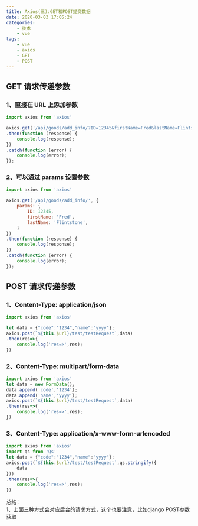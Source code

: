 ```yaml
---
title: Axios(三):GET和POST提交数据
date: 2020-03-03 17:05:24
categories:
    - 技术
    - vue
tags:
    - vue
    - axios
    - GET
    - POST
---
```


## GET 请求传递参数
  
### 1、直接在 URL 上添加参数

```javascript
import axios from 'axios'

axios.get('/api/goods/add_info/?ID=12345&firstName=Fred&lastName=Flintstone')
.then(function (response) {
    console.log(response);
})
.catch(function (error) {
    console.log(error);
});
```

### 2、可以通过 params 设置参数
  
```javascript
import axios from 'axios'

axios.get('/api/goods/add_info/', {
    params: {
        ID: 12345,
        firstName: 'Fred',
        lastName: 'Flintstone',
    }
})
.then(function (response) {
    console.log(response);
})
.catch(function (error) {
    console.log(error);
});
```

## POST 请求传递参数

### 1、Content-Type: application/json

```javascript
import axios from 'axios'

let data = {"code":"1234","name":"yyyy"};
axios.post(`${this.$url}/test/testRequest`,data)
.then(res=>{
    console.log('res=>',res);
})
```

### 2、Content-Type: multipart/form-data

```javascript
import axios from 'axios'
let data = new FormData();
data.append('code','1234');
data.append('name','yyyy');
axios.post(`${this.$url}/test/testRequest`,data)
.then(res=>{
    console.log('res=>',res);
})
```

### 3、Content-Type: application/x-www-form-urlencoded

```javascript
import axios from 'axios'
import qs from 'Qs'
let data = {"code":"1234","name":"yyyy"};
axios.post(`${this.$url}/test/testRequest`,qs.stringify({
    data
}))
.then(res=>{
    console.log('res=>',res);
})
```

总结：  
1、上面三种方式会对应后台的请求方式，这个也要注意，比如django POST参数获取
